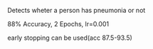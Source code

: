 Detects wheter a person has pneumonia or not

88% Accuracy, 2 Epochs, lr=0.001

early stopping can be used(acc 87.5-93.5)
